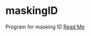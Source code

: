 # maskingID
Program for masking ID
<a href="https://iris-number-7f2.notion.site/Python-8d02b5079da74beb80587686803fedd8"> Read Me </a>
